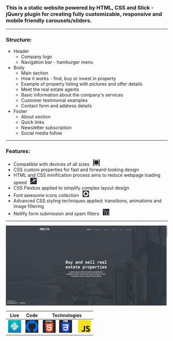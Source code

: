 ### This is a static website powered by HTML, CSS and Slick - jQuery plugin for creating fully customizable, responsive and mobile friendly carousels/sliders. 

-------------------

### Structure:
 * Header
   * Company logo
   * Navigation bar - hamburger menu
 * Body
   * Main section 
   * How it works - find, buy or invest in property
   * Example of property listing with pictures and offer details
   * Meet the real estate agents
   * Basic information about the company's services
   * Customer testimonial examples
   * Contact form and address details
 * Footer
   * About section
   * Quick links
   * Newsletter subscription
   * Social media follow

-------------------

### Features:
 * Compatible with devices of all sizes  &nbsp; <img src="https://github.com/mjaroszewski1979/mjaroszewski1979/blob/main/tablet.png">
 * CSS custom properties for fast and forward-looking design
 * HTML and CSS minification process aims to reduce webpage loading speed &nbsp; <img src="https://github.com/mjaroszewski1979/mjaroszewski1979/blob/main/speed.png">
 * CSS Flexbox applied to simplify complex layout design
 * Font awesome icons collection &nbsp; <img src="https://github.com/mjaroszewski1979/mjaroszewski1979/blob/main/process.png">
 * Advanced CSS styling techniques applied: transitions, animations and image filtering
 * Netlify form submission and spam filters &nbsp; <img src="https://github.com/mjaroszewski1979/mjaroszewski1979/blob/main/login.png">

-------------------

  ![caption](https://github.com/mjaroszewski1979/delta-real-estate/blob/main/delta-real-estate.gif)

  Live | Code | Technologies
  ---- | ---- | ------------
  [<img src="https://github.com/mjaroszewski1979/mjaroszewski1979/blob/main/netlify1.png">](https://delta-real-estate.netlify.app) | [<img src="https://github.com/mjaroszewski1979/mjaroszewski1979/blob/main/github1.png">](https://github.com/mjaroszewski1979/delta-real-estate) | <img src="https://github.com/mjaroszewski1979/mjaroszewski1979/blob/main/html1.png"> &nbsp; <img src="https://github.com/mjaroszewski1979/mjaroszewski1979/blob/main/css1.png"> &nbsp; &nbsp; <img src="https://github.com/mjaroszewski1979/mjaroszewski1979/blob/main/js1.png">
